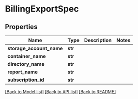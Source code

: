 # BillingExportSpec

## Properties
Name | Type | Description | Notes
------------ | ------------- | ------------- | -------------
**storage_account_name** | **str** |  | 
**container_name** | **str** |  | 
**directory_name** | **str** |  | 
**report_name** | **str** |  | 
**subscription_id** | **str** |  | 

[[Back to Model list]](../README.md#documentation-for-models) [[Back to API list]](../README.md#documentation-for-api-endpoints) [[Back to README]](../README.md)

